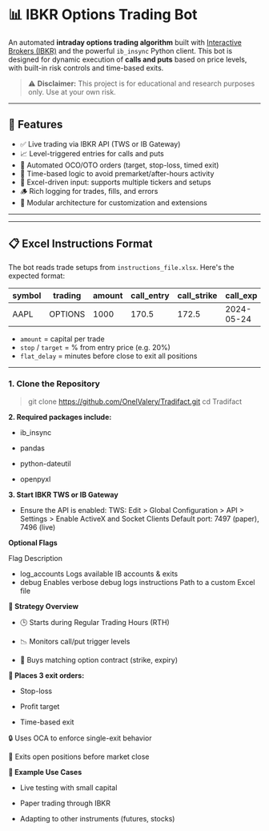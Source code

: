 # 📊 IBKR Options Trading Bot

An automated **intraday options trading algorithm** built with [Interactive Brokers (IBKR)](https://www.interactivebrokers.com/) and the powerful `ib_insync` Python client. This bot is designed for dynamic execution of **calls and puts** based on price levels, with built-in risk controls and time-based exits.

> ⚠️ **Disclaimer:** This project is for educational and research purposes only. Use at your own risk.

---

## 🚀 Features

- ✅ Live trading via IBKR API (TWS or IB Gateway)
- 📈 Level-triggered entries for calls and puts
- 🔁 Automated OCO/OTO orders (target, stop-loss, timed exit)
- 📅 Time-based logic to avoid premarket/after-hours activity
- 🧾 Excel-driven input: supports multiple tickers and setups
- 🪵 Rich logging for trades, fills, and errors
- 🧠 Modular architecture for customization and extensions

---


---

## 📋 Excel Instructions Format

The bot reads trade setups from `instructions_file.xlsx`. Here's the expected format:

| symbol | trading | amount | call_entry | call_strike | call_exp   | put_entry | put_strike | put_exp   | stop | target | flat_delay |
|--------|---------|--------|------------|-------------|------------|-----------|------------|-----------|------|--------|------------|
| AAPL   | OPTIONS | 1000   | 170.5      | 172.5       | 2024-05-24 | 165.0     | 162.5      | 2024-05-24 | 20   | 40     | 15         |

- `amount` = capital per trade
- `stop` / `target` = % from entry price (e.g. 20%)
- `flat_delay` = minutes before close to exit all positions

---

### 1. Clone the Repository


> git clone https://github.com/OnelValery/Tradifact.git
> cd Tradifact

**2. Required packages include:**

- ib_insync

- pandas

- python-dateutil

- openpyxl

**3. Start IBKR TWS or IB Gateway**
- Ensure the API is enabled:
  TWS: Edit > Global Configuration > API > Settings > Enable ActiveX and Socket Clients
   Default port: 7497 (paper), 7496 (live)

**Optional Flags**

Flag	Description
- log_accounts	Logs available IB accounts & exits
- debug	Enables verbose debug logs
   instructions	Path to a custom Excel file
  
**🧩 Strategy Overview**
- 🕒 Starts during Regular Trading Hours (RTH)

- 📉 Monitors call/put trigger levels

- 🛒 Buys matching option contract (strike, expiry)

**🧯 Places 3 exit orders:**

- Stop-loss

- Profit target

- Time-based exit

🔒 Uses OCA to enforce single-exit behavior

🧹 Exits open positions before market close

**🧰 Example Use Cases**
- Live testing with small capital

- Paper trading through IBKR

- Adapting to other instruments (futures, stocks)



